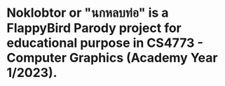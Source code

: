 # Noklobtor or "นกหลบท่อ" is a FlappyBird Parody project for educational purpose in CS4773 - Computer Graphics (Academy Year 1/2023).
